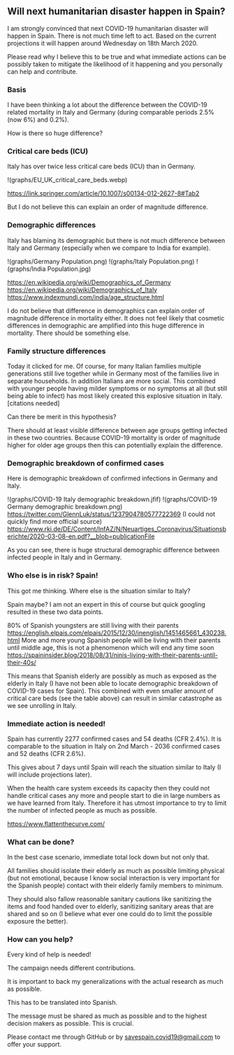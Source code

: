 ## Will next humanitarian disaster happen in Spain?

I am strongly convinced that next COVID-19 humanitarian disaster will happen in Spain. There is not much time left to act. Based on the current projections it will happen around Wednesday on 18th March 2020.

Please read why I believe this to be true and what immediate actions can be possibly taken to mitigate the likelihood of it happening and you personally can help and contribute.

### Basis

I have been thinking a lot about the difference between the COVID-19 related mortality in Italy and Germany (during comparable periods 2.5% (now 6%) and 0.2%).

How is there so huge difference? 

### Critical care beds (ICU)

Italy has over twice less critical care beds (ICU) than in Germany.

!(graphs/EU_UK_critical_care_beds.webp)

https://link.springer.com/article/10.1007/s00134-012-2627-8#Tab2

But I do not believe this can explain an order of magnitude difference. 

### Demographic differences

Italy has blaming its demographic but there is not much difference between Italy and Germany (especially when we compare to India for example).

!(graphs/Germany Population.png)
!(graphs/Italy Population.png)
!(graphs/India Population.jpg)

https://en.wikipedia.org/wiki/Demographics_of_Germany
https://en.wikipedia.org/wiki/Demographics_of_Italy
https://www.indexmundi.com/india/age_structure.html

I do not believe that difference in demographics can explain order of magnitude difference in mortality either. It does not feel likely that cosmetic differences in demographic are amplified into this huge difference in mortality. There should be something else.

### Family structure differences

Today it clicked for me. Of course, for many Italian families multiple generations still live together while in Germany most of the families live in separate households. In addition Italians are more social. This combined with younger people having milder symptoms or no symptoms at all (but still being able to infect) has most likely created this explosive situation in Italy. [citations needed]

Can there be merit in this hypothesis?

There should at least visible difference between age groups getting infected in these two countries. Because COVID-19 mortality is order of magnitude higher for older age groups then this can potentially explain the difference.

### Demographic breakdown of confirmed cases

Here is demographic breakdown of confirmed infections in Germany and Italy.

!(graphs/COVID-19 Italy demographic breakdown.jfif)
!(graphs/COVID-19 Germany demographic breakdown.png)
https://twitter.com/GlennLuk/status/1237904780577722369 (I could not quickly find more official source)
https://www.rki.de/DE/Content/InfAZ/N/Neuartiges_Coronavirus/Situationsberichte/2020-03-08-en.pdf?__blob=publicationFile

As you can see, there is huge structural demographic difference between infected people in Italy and in Germany.

### Who else is in risk? Spain!

This got me thinking. Where else is the situation similar to Italy?

Spain maybe? I am not an expert in this of course but quick googling resulted in these two data points.

80% of Spanish youngsters are still living with their parents https://english.elpais.com/elpais/2015/12/30/inenglish/1451465661_430238.html
More and more young Spanish people will be living with their parents until middle age, this is not a phenomenon which will end any time soon    https://spaininsider.blog/2018/08/31/ninis-living-with-their-parents-until-their-40s/

This means that Spanish elderly are possibly as much as exposed as the elderly in Italy (I have not been able to locate demographic breakdown of COVID-19 cases for Spain). This combined with even smaller amount of critical care beds (see the table above) can result in similar catastrophe as we see unrolling in Italy.

### Immediate action is needed!

Spain has currently 2277 confirmed cases and 54 deaths (CFR 2.4%). It is comparable to the situation in Italy on 2nd March - 2036 confirmed cases and 52 deaths (CFR 2.6%).

This gives about 7 days until Spain will reach the situation similar to Italy (I will include projections later).

When the health care system exceeds its capacity then they could not handle critical cases any more and people start to die in large numbers as we have learned from Italy. Therefore it has utmost importance to try to limit the number of infected people as much as possible.

https://www.flattenthecurve.com/

### What can be done?

In the best case scenario, immediate total lock down but not only that. 

All families should isolate their elderly as much as possible limiting physical (but not emotional, because I know social interaction is very important for the Spanish people) contact with their elderly family members to minimum. 

They should also fallow reasonable sanitary cautions like sanitizing the items and food handed over to elderly, sanitizing sanitary areas that are shared and so on (I believe what ever one could do to limit the possible exposure the better). 

### How can you help?

Every kind of help is needed!

The campaign needs different contributions. 

It is important to back my generalizations with the actual research as much as possible.

This has to be translated into Spanish.

The message must be shared as much as possible and to the highest decision makers as possible. This is crucial.

Please contact me through GitHub or by savespain.covid19@gmail.com to offer your support.
